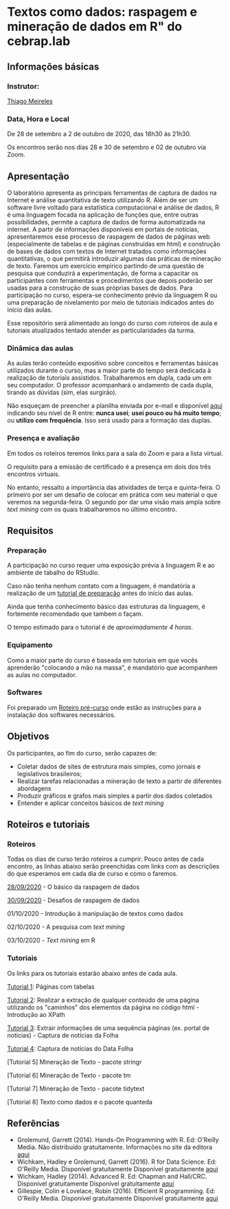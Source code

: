 # Textos como dados: raspagem e mineração de dados em R" do cebrap.lab

## Informações básicas

### Instrutor: 
	
[Thiago Meireles](https://thiagomeireles.github.io/)

### Data, Hora e Local

De 28 de setembro a 2 de outubro de 2020, das 18h30 às 21h30.

Os encontros serão nos dias 28 e 30 de setembro e 02 de outubro via Zoom.

## Apresentação

O laboratório apresenta as principais ferramentas de captura de dados na Internet e análise quantitativa de texto utilizando R. Além de ser um software livre voltado para estatística computacional e análise de dados, R é uma linguagem focada na aplicação de funções que, entre outras possibilidades, permite a captura de dados de forma automatizada na internet.  A partir de informações disponíveis em portais de notícias, apresentaremos esse processo de raspagem de dados de páginas web (especialmente de tabelas e de páginas construídas em html) e construção de bases de dados com textos de Internet tratados como informações quantitativas, o que permitirá introduzir algumas das práticas de mineração de texto. Faremos um exercício empírico partindo de uma questão de pesquisa que conduzirá a experimentação, de forma a capacitar os participantes com ferramentas e procedimentos que depois poderão ser usadas para a construção de suas próprias bases de dados. Para participação no curso, espera-se conhecimento prévio da linguagem R ou uma preparação de nivelamento por meio de tutoriais indicados antes do início das aulas.

Esse repositório será alimentado ao longo do curso com roteiros de aula e tutoriais atualizados tentado atender as particularidades da turma.

### Dinâmica das aulas

As aulas terão conteúdo expositivo sobre conceitos e ferramentas básicas utilizados durante o curso, mas a maior parte do tempo será dedicada à realização de tutoriais assistidos. Trabalharemos em dupla, cada um em seu computador. O professor acompanhará o andamento de cada dupla, tirando as dúvidas (sim, elas surgirão).

Não esqueçam de preencher a planilha enviada por e-mail e disponível [aqui](https://docs.google.com/spreadsheets/d/16-hL0y4DJnrzVtDJyGCRqdJTn2pldK2tzs7u3_jW1RY/edit) indicando seu nível de R entre: **nunca usei**; **usei pouco ou há muito tempo**; ou **utilizo com frequência**. Isso será usado para a formação das duplas.

### Presença e avaliação

Em todos os roteiros teremos links para a sala do Zoom e para a lista virtual.

O requisito para a emissão de certificado é a presença em dois dos três encontros virtuais.

No entanto, ressalto a importância das atividades de terça e quinta-feira. O primeiro por ser um desafio de colocar em prática com seu material o que veremos na segunda-feira. O segundo por dar uma visão mais ampla sobre *text mining* com os quais trabalharemos no último encontro.

## Requisitos

### Preparação
A participação no curso requer uma exposição prévia à linguagem R e ao ambiente de tabalho do RStudio.

Caso não tenha nenhum contato com a linguagem, é mandatória a realização de um [tutorial de preparação](https://www.datacamp.com/courses/free-introduction-to-r) antes do início das aulas. 

Ainda que tenha conhecimento básico das estruturas da linguagem, é fortemente recomendado que tambem o façam.

O tempo estimado para o tutorial é de *aproximadamente 4 horas*.

### Equipamento

Como a maior parte do curso é baseada em tutoriais em que vocês aprenderão "colocando a mão na massa", é mandatório que acompanhem as aulas no computador.

### Softwares

Foi preparado um [Roteiro pré-curso](https://github.com/thiagomeireles/cebraplab_texto_como_dados/blob/master/roteiros/instalacao.md) onde estão as instruções para a instalação dos softwares necessários.

## Objetivos

Os participantes, ao fim do curso, serão capazes de:
- Coletar dados de sites de estrutura mais simples, como jornais e legislativos brasileiros;
- Realizar tarefas relacionadas a mineração de texto a partir de diferentes abordagens
- Produzir gráficos e grafos mais simples a partir dos dados coletados
- Entender e aplicar conceitos básicos de *text mining*

## Roteiros e tutoriais

### Roteiros

Todas os dias de curso terão roteiros a cumprir. Pouco antes de cada encontro, as linhas abaixo serão preenchidas com links com as descrições do que esperamos em cada dia de curso e como o faremos.

[28/09/2020](https://github.com/thiagomeireles/cebraplab_texto_como_dados/blob/master/roteiros/dia_01.md) - O básico da raspagem de dados

[30/09/2020](https://github.com/thiagomeireles/cebraplab_texto_como_dados/blob/master/roteiros/dia_02.md) - Desafios de raspagem de dados

01/10/2020 - Introdução à manipulação de textos como dados

02/10/2020 - A pesquisa com *text mining*

03/10/2020 - *Text mining* em R

### Tutoriais

Os links para os tutoriais estarão abaixo antes de cada aula.

[Tutorial 1](https://github.com/thiagomeireles/cebraplab_texto_como_dados/blob/master/tutoriais/Tutorial_1.md): Páginas com tabelas

[Tutorial 2](https://github.com/thiagomeireles/cebraplab_texto_como_dados/blob/master/tutoriais/Tutorial_2.md): Realizar a extração de qualquer conteúdo de uma página utilizando os "caminhos" dos elementos da página no código html - Introdução ao XPath

[Tutorial 3](https://github.com/thiagomeireles/cebraplab_texto_como_dados/blob/master/tutoriais/Tutorial_3.md): Extrair informações de uma sequência páginas (ex. portal de notícias) - Captura de notícias da Folha

[Tutorial 4](https://github.com/thiagomeireles/cebraplab_texto_como_dados/blob/master/tutoriais/Tutorial_4.md): Captura de notícias do Data Folha

[Tutorial 5] Mineração de Texto - pacote stringr

[Tutorial 6] Mineração de Texto - pacote tm

[Tutorial 7] Mineração de Texto - pacote tidytext

[Tutorial 8] Texto como dados e o pacote quanteda

## Referências

- Grolemund, Garrett (2014). Hands-On Programming with R. Ed: O'Reilly Media. Não distribuído gratuitamente. Informações no site da editora [aqui](http://shop.oreilly.com/product/0636920028574.do)
- Wichkam, Hadley e Grolemund, Garrett (2016). R for Data Science. Ed: O'Reilly Media. Disponível gratuitamente Disponível gratuitamente [aqui](http://r4ds.had.co.nz/data-visualisation.html)
- Wichkam, Hadley (2014). Advanced R. Ed: Chapman and Hall/CRC. Disponível gratuitamente Disponível gratuitamente [aqui](http://adv-r.had.co.nz/)
- Gillespie, Colin e Lovelace, Robin (2016). Efficient R programming. Ed: O'Reilly Media. Disponível gratuitamente Disponível gratuitamente [aqui](https://csgillespie.github.io/efficientR/)

